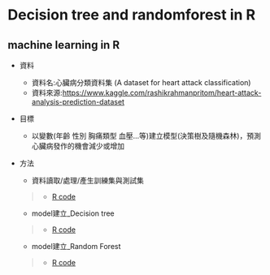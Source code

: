 #  Decision tree and randomforest in R
## machine learning in R
 * 資料
    * 資料名:心臟病分類資料集 (A dataset for heart attack classification) 
    * 資料來源:<https://www.kaggle.com/rashikrahmanpritom/heart-attack-analysis-prediction-dataset> 
 * 目標
    * 以變數(年齡 性別 胸痛類型 血壓...等)建立模型(決策樹及隨機森林)，預測心臟病發作的機會減少或增加

 * 方法
    * 資料讀取/處理/產生訓練集與測試集
    > -  [R code](https://github.com/a10293499/machine-learning-in-R-decision-tree-and-randomforest-/blob/main/Data%20processing)
    * model建立_Decision tree
    > -  [R code](https://github.com/a10293499/machine-learning-in-R-decision-tree-and-randomforest-/blob/main/decision%20tree)
    * model建立_Random Forest
    > -  [R code](https://github.com/a10293499/machine-learning-in-R-decision-tree-and-randomforest-/blob/main/randomforest)
